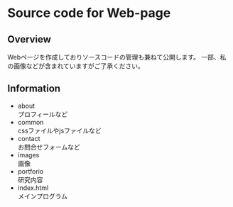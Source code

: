 # Source code for Web-page
 
Overview
-
Webページを作成しておりソースコードの管理も兼ねて公開します。
一部、私の画像などが含まれていますがご了承ください。

Information
-
- about
<br>プロフィールなど
- common<br>
cssファイルやjsファイルなど
- contact<br>
お問合せフォームなど
- images<br>
画像
- portforio<br>
研究内容
- index.html<br>
メインプログラム
